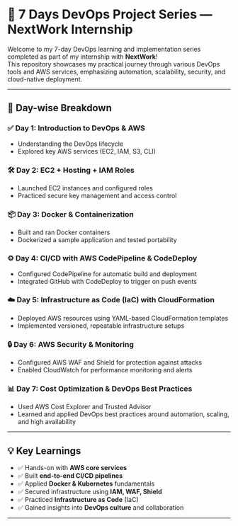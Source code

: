 # 🚀 7 Days DevOps Project Series — NextWork Internship

Welcome to my 7-day DevOps learning and implementation series completed as part of my internship with **NextWork**!  
This repository showcases my practical journey through various DevOps tools and AWS services, emphasizing automation, scalability, security, and cloud-native deployment.

---

## 📅 Day-wise Breakdown

### ✅ Day 1: Introduction to DevOps & AWS
- Understanding the DevOps lifecycle
- Explored key AWS services (EC2, IAM, S3, CLI)

### 🛠️ Day 2: EC2 + Hosting + IAM Roles
- Launched EC2 instances and configured roles
- Practiced secure key management and access control

### 📦 Day 3: Docker & Containerization
- Built and ran Docker containers
- Dockerized a sample application and tested portability

### ⚙️ Day 4: CI/CD with AWS CodePipeline & CodeDeploy
- Configured CodePipeline for automatic build and deployment
- Integrated GitHub with CodeDeploy to trigger on push events

### ☁️ Day 5: Infrastructure as Code (IaC) with CloudFormation
- Deployed AWS resources using YAML-based CloudFormation templates
- Implemented versioned, repeatable infrastructure setups

### 🔒 Day 6: AWS Security & Monitoring
- Configured AWS WAF and Shield for protection against attacks
- Enabled CloudWatch for performance monitoring and alerts

### 📊 Day 7: Cost Optimization & DevOps Best Practices
- Used AWS Cost Explorer and Trusted Advisor
- Learned and applied DevOps best practices around automation, scaling, and high availability

---

## 💡 Key Learnings

- ✅ Hands-on with **AWS core services**
- ✅ Built **end-to-end CI/CD pipelines**
- ✅ Applied **Docker & Kubernetes** fundamentals
- ✅ Secured infrastructure using **IAM, WAF, Shield**
- ✅ Practiced **Infrastructure as Code** (IaC)
- ✅ Gained insights into **DevOps culture** and collaboration

---


